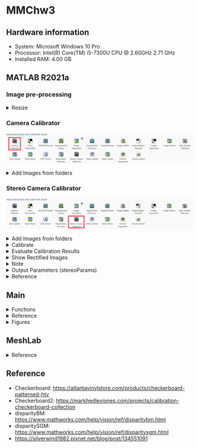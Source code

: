 # MMChw3


## Hardware information
- System: Microsoft Windows 10 Pro
- Processor: Intel(R) Core(TM) i5-7300U CPU @ 2.60GHz   2.71 GHz
- Installed RAM: 4.00 GB


## MATLAB R2021a


### Image pre-processing

<details>
<summary>Resize</summary>

`imgResize.m`

</details>


### Camera Calibrator

![image](https://github.com/TW-yuhsi/MMChw3/blob/main/figures/Camera%20Calibrator/app.png)

<details>
<summary>Add Images from folders</summary>

- Load Stereo Images
  - Folder for images from left camera: ~\checkerboard\camera_left_resized
  - Folder for images from rihgt camera: ~\checkerboard\camera_right_resiezd
  - Size of checkerboard square: 30 millimeters

    ![image](https://github.com/TW-yuhsi/MMChw3/blob/main/figures/Camera%20Calibrator/loadSize.png)
  
- View Images and Detected Points

![image](https://github.com/TW-yuhsi/MMChw3/blob/main/figures/imagesLoaded.png)
The Data Browser pane displays a list of image pairs with IDs. These image pairs contain a detected pattern. To view an image, select it from the Data Browser pane.

</details>







### Stereo Camera Calibrator

![image](https://github.com/TW-yuhsi/MMChw3/blob/main/figures/Stereo%20Camera%20Calibrator/app.png)




<details>
<summary>Add Images from folders</summary>

- Load Stereo Images
  - Folder for images from camera 1: ~\checkerboard\camera_left_cropped
  - Folder for images from camera 2: ~\checkerboard\camera_right_cropped
  - Size of checkerboard square: 5 millimeters

![image](https://github.com/TW-yuhsi/MMChw3/blob/main/figures/loadImgs.png)
  
- View Images and Detected Points

![image](https://github.com/TW-yuhsi/MMChw3/blob/main/figures/imagesLoaded.png)
The Data Browser pane displays a list of image pairs with IDs. These image pairs contain a detected pattern. To view an image, select it from the Data Browser pane.

</details>



<details>
<summary>Calibrate</summary>

Once you are satisfied with the accepted image pairs, click the Calibrate button on the Calibration tab. The default calibration settings assume the minimum set of camera parameters. Start by running the calibration with the default settings. After evaluating the results, you can try to improve calibration accuracy by adjusting the settings and adding or removing images, and then calibrate again.
  
![image](https://github.com/TW-yuhsi/MMChw3/blob/main/figures/calibrate.png)
  
</details>





<details>
<summary>Evaluate Calibration Results</summary>

You can evaluate calibration accuracy by examining the reprojection errors, examining the camera extrinsics, or viewing the undistorted image. For best calibration results, use all three methods of evaluation.  

![image](https://github.com/TW-yuhsi/MMChw3/blob/main/figures/afterCalibrate.png)
  
</details>







<details>
<summary>Show Rectified Images</summary>

To view the effects of stereo rectification, on the Calibration tab, in the View section, select Show Rectified. If the calibration is accurate, the images become undistorted and row-aligned.

![image](https://github.com/TW-yuhsi/MMChw3/blob/main/figures/showRectified.png)
  
</details>





<details>
<summary>Note</summary>

Checking the rectified images is important even if the reprojection errors are low. For example, if the pattern covers only a small percentage of the image, the distortion estimation might be incorrect, even though the calibration resulted in few reprojection errors.The following image shows an example of this type of incorrect estimation for a single camera calibration.

![image](https://github.com/TW-yuhsi/MMChw3/blob/main/figures/smallPercentage/o_1.png)
![image](https://github.com/TW-yuhsi/MMChw3/blob/main/figures/smallPercentage/o_2.png)
![image](https://github.com/TW-yuhsi/MMChw3/blob/main/figures/smallPercentage/o_3.png)
  
</details>



<details>
<summary>Output Parameters (stereoParams)</summary>
  
```text
stereoParams = 

  stereoParameters with properties:

   Parameters of Two Cameras
        CameraParameters1: [1×1 cameraParameters]
        CameraParameters2: [1×1 cameraParameters]

   Inter-camera Geometry
        RotationOfCamera2: [3×3 double]
     TranslationOfCamera2: [-1.198719818854255e+02 -0.400536334957486 -0.025750814320411]
        FundamentalMatrix: [3×3 double]
          EssentialMatrix: [3×3 double]

   Accuracy of Estimation
    MeanReprojectionError: 0.057242729028599

   Calibration Settings
              NumPatterns: 10
              WorldPoints: [42×2 double]
               WorldUnits: 'mm'
```

</details>







<details>
<summary>Reference</summary>

- https://www.mathworks.com/help/vision/ug/using-the-stereo-camera-calibrator-app.html
  
</details>


## Main

<details>
<summary>Functions</summary>

- `find_match_points`
  - `detectSURFFeatures`
  
    points = detectSURFFeatures(I) 
    
    returns a SURFPoints object, points, containing information about SURF features detected in the 2-D grayscale input image I. The detectSURFFeatures function implements the Speeded-Up Robust Features (SURF) algorithm to find blob features.
  
  - `extractFeatures`
  
    [features,validPoints] = extractFeatures(I,points)
  
    returns extracted feature vectors, also known as descriptors, and their corresponding locations, from a binary or intensity image.

    The function derives the descriptors from pixels surrounding an interest point. The pixels represent and match features specified by a single-point location. Each single-point specifies the center location of a neighborhood. The method you use for descriptor extraction depends on the class of the input points.
  
  - `matchFeatures`
  
    indexPairs = matchFeatures(features1,features2)

    returns indices of the matching features in the two input feature sets. The input feature must be either binaryFeatures objects or matrices.
  
  - `showMatchedFeatures`
  
    showMatchedFeatures(I1,I2,matchedPoints1,matchedPoints2)

    displays a falsecolor overlay of images I1 and I2 with a color-coded plot of corresponding points connected by a line. matchedPoints1 and matchedPoints2 contain the coordinates of corresponding points in I1 and I2. The input points can be M-by-2 matrices of M number of [x y] coordinates, or SURFPoints, MSERRegions, ORBPoints, BRISKPoints, or cornerPoints object.

- `filter_match_points_ep`
  
  - 
  
</details>






<details>
<summary>Reference</summary>

- `detectSURFFeatures`: https://www.mathworks.com/help/vision/ref/detectsurffeatures.html
- `extractFeatures`: https://www.mathworks.com/help/vision/ref/extractfeatures.html
- `matchFeatures`: https://www.mathworks.com/help/vision/ref/matchfeatures.html
- `showMatchedFeatures`: https://www.mathworks.com/help/vision/ref/showmatchedfeatures.html

  
</details>


<details>
<summary>Figures</summary>

1. Grayscale images
2. 
  
</details>




## MeshLab



<details>
<summary>Reference</summary>

- https://www.meshlab.net/
  
</details>






## Reference

- Checkerboard: https://atlantavinylstore.com/products/checkerboard-patterned-htv
- Checkerboard2: https://markhedleyjones.com/projects/calibration-checkerboard-collection 
- disparityBM: https://www.mathworks.com/help/vision/ref/disparitybm.html
- disparitySGM: https://www.mathworks.com/help/vision/ref/disparitysgm.html
- https://silverwind1982.pixnet.net/blog/post/134551091
